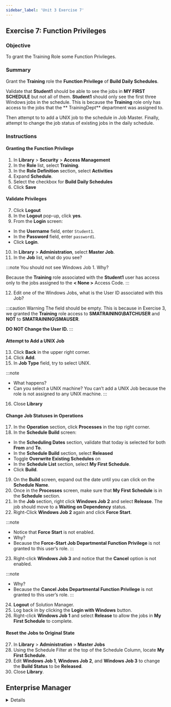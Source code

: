 ```yaml
---
sidebar_label: 'Unit 3 Exercise 7'
---
```


## Exercise 7: Function Privileges

### Objective

To grant the Training Role some Function Privileges.

### Summary

Grant the **Training** role the **Function Privilege** of **Build Daily Schedules**.

Validate that **Student1** should be able to see the jobs in **MY FIRST SCHEDULE** but not all of them. **Student1** should only see the first three Windows jobs in the schedule. This is because the **Training** role only has access to the jobs that the ** TrainingDept** department was assigned to.

Then attempt to to add a UNIX job to the schedule in Job Master. Finally, attempt to change the job status of existing jobs in the daily schedule.

### Instructions

#### Granting the Function Privilege

1. In **Library** > **Security** > **Access Management**
2. In the **Role** list, select **Training**.
3. In the **Role Definition** section, select **Activities**
4. Expand **Schedule**.
5. Select the checkbox for **Build Daily Schedules**
6. Click **Save**

#### Validate Privileges

7. Click **Logout**
8. In the **Logout** pop-up, click **yes**.
9. From the **Login** screen:
  * In the **Username** field, enter ```Student1```.
  * In the **Password** field, enter ```password1```.
  * Click **Login**.
10. In **Library** > **Administration**, select **Master Job**.
11. In the **Job** list, what do you see?

:::note
You should not see Windows Job 1. Why? 

Because the **Training** role associated with the **Student1** user has access only to the jobs assigned to the **< None >** Access Code.
:::

12. Edit one of the Windows Jobs, what is the User ID associated with this Job?

:::caution Warning
The field should be empty. This is because in Exercise 3, we granted the **Training** role access to **SMATRAINING\BATCHUSER** and **NOT** to **SMATRAINING\SMAUSER**. 

**DO NOT Change the User ID.**
:::

#### Attempt to Add a UNIX Job
13. Click **Back** in the upper right corner.
14. Click **Add**.
15. In **Job Type** field, try to select UNIX.

:::note
* What happens?
* Can you select a UNIX machine?
You can’t add a UNIX Job because the role is not assigned to any UNIX machine.
:::

16. Close **Library**

#### Change Job Statuses in Operations

17. In the **Operation** section, click **Processes** in the top right corner.
18. In the **Schedule Build** screen:
  * In the **Scheduling Dates** section, validate that today is selected for both **From** and **To**.
  * In the **Schedule Build** section, select **Released**
  * Toggle **Overwrite Existing Schedules** on
  * In the **Schedule List** section, select **My First Schedule**.
  * Click **Build**.
19. On the **Build** screen, expand out the date until you can click on the **Schedule Name**.
20. Once in the **Processes** screen, make sure that **My First Schedule** is in the **Schedule** section.
21. In the **Job** section, right click **Windows Job 2** and select **Release**. The job should move to a **Waiting on Dependency** status.
22. Right-Click **Windows Job 2** again and click **Force Start**.

:::note
* Notice that **Force Start** is not enabled. 
* Why?
* Because the **Force-Start Job Departmental Function Privilege** is not granted to this user’s role.
:::

23. Right-click **Windows Job 3** and notice that the **Cancel** option is not enabled. 

:::note
* Why?
* Because the **Cancel Jobs Departmental Function Privilege** is not granted to this user’s role.
:::

24. **Logout** of Solution Manager.
25. Log back in by clicking the **Login with Windows** button.
26. Right-click **Windows Job 1** and select **Release** to allow the jobs in **My First Schedule** to complete.

#### Reset the Jobs to Original State

27. In **Library** > **Administration** > **Master Jobs**
28. Using the Schedule Filter at the top of the Schedule Column, locate **My First Schedule**.
29. Edit **Windows Job 1**, **Windows Job 2**, and **Windows Job 3** to change the **Build Status** to be **Released**.
30. Close **Library**.



## Enterprise Manager

<details>

:::tip [Walkthrough Video - Unit 3 Exercise 6](../static/videobasic/U3E6.mp4)
:::

#### Granting the Function Privilege

1. In **Security**, expand **Privileges**, double click on **Function Privileges**. 
2. In the **Select Role** drop-down, select **Training**.
3. In the **Revoked** column, select **Build Daily Schedules** and using the green arrow move the privilege to the **Granted** column.
4. Close the **Function Privileges** tab.
5. Open the **Matrix** view and check if **My First Schedule** is completed. If not, cancel any Job that is keeping the Schedule open.
6. Close the **Matrix** view.

#### Validate Privileges

7. Click the **Lock** icon in the top left corner to log out of Enterprise Manager.
8. In the **Confirm Logout** window, click **OK**.
9. From the OpCon/xps Login screen:
  * In the **Username** field, enter ```Student1```.
  * In the **Password** field, enter ```password1```.
  * Click **Login**.
10. In **Administration** section, double click **Job Master**.
11. In the **Schedule** drop-down, select **My First Schedule**.
12. In the **Job** Drop-down, what do you see?

:::note
You should only see 3 Windows Jobs. Why? 

Because the **Training** role associated with the **Student1** user has access only to the jobs assigned to the **TrainingDept**.
:::

13. Select **Windows Job 1**, what is the User ID associated with this Job?

:::caution Warning
The field should be empty. This is because in Exercise 3, we granted the **Training** role access to **SMATRAINING\BATCHUSER** and **NOT** to **SMATRAINING\SMAUSER**. 

**DO NOT Change the User ID.**
:::

#### Attempt to Add a UNIX Job
14. Click **Add** in the upper right corner.
15. In **Job Type** field, try to select UNIX.

:::note
* What happens?
* Can you select a UNIX machine?
You can’t add a UNIX Job because the role is not assigned to any UNIX machine.
:::

16. Click **Cancel** in the top right corner.
17. Close the **Job Master** tab.

#### Change Job Statuses in Matrix
**
18. In the **Operation** section, double click **Schedule Build**.
19. In the **Schedule Build** pop-up window:
  * In the **Schedule Selection** section, select **My First Schedule**.
  * In the **Scheduling Dates** section, validate that today is selected for both **Start** and **Stop**.
  * Check the box for **Overwrite existing schedules**.
  * Click **Build**.
  * In the **Build Properties** window, select **Released** and ** OK**.
  * Close the **Schedule Build** pop-up window
20. In the **Operation** section, double click **Matrix**.
21. In the **Calendar** on the **Matrix** screen, make sure today’s date is selected.
22. In the **Schedule** section, select **My First Schedule**.
23. In the **Job** section, right click **Windows Job 2** and select **Release**. The job should move to a **Waiting on Dependency** status.
24. Right-Click **Windows Job 2** again and click **Force Start**.

:::note
* Notice that **Force Start** is not enabled. 
* Why?
* Because the **Force-Start Job Departmental Function Privilege** is not granted to this user’s role.
:::

25. Right-click **Windows Job 3** and notice that the **Cancel** option is not enabled. 

:::note
* Why?
* Because the **Cancel Jobs Departmental Function Privilege** is not granted to this user’s role.
:::

26. Right-click **Windows Job 1** and select **Release** to allow the jobs in **My First Schedule** to complete.
28. Click the **Lock** icon to logout of Enterprise Manager. 
29. Click **OK** to confirm you are logging out.
30. Leave both the **Username** and the **Password** fields blank.
31. Click **Login**.

</details>